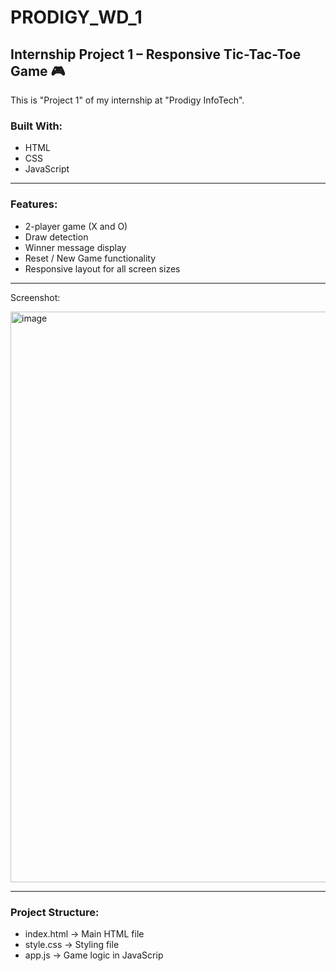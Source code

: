 # PRODIGY_WD_1

## Internship Project 1 – Responsive Tic-Tac-Toe Game 🎮

This is "Project 1" of my internship at "Prodigy InfoTech".

### Built With:
- HTML
- CSS
- JavaScript

---


### Features:
- 2-player game (X and O)
- Draw detection
- Winner message display
- Reset / New Game functionality
- Responsive layout for all screen sizes

---


Screenshot:

<img width="1076" height="913" alt="image" src="https://github.com/user-attachments/assets/a477737e-68ee-4039-9456-ac759be62f14" />

---


### Project Structure:
- index.html → Main HTML file
- style.css → Styling file
- app.js → Game logic in JavaScrip
